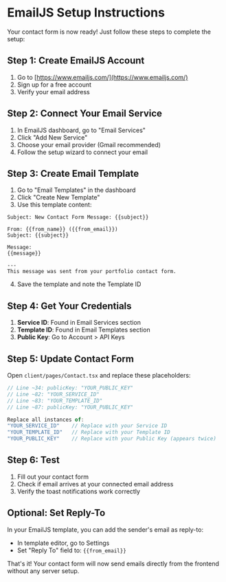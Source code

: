 # EmailJS Setup Instructions

Your contact form is now ready! Just follow these steps to complete the setup:

## Step 1: Create EmailJS Account
1. Go to [https://www.emailjs.com/](https://www.emailjs.com/)
2. Sign up for a free account
3. Verify your email address

## Step 2: Connect Your Email Service
1. In EmailJS dashboard, go to "Email Services"
2. Click "Add New Service"
3. Choose your email provider (Gmail recommended)
4. Follow the setup wizard to connect your email

## Step 3: Create Email Template
1. Go to "Email Templates" in the dashboard
2. Click "Create New Template"
3. Use this template content:

```
Subject: New Contact Form Message: {{subject}}

From: {{from_name}} ({{from_email}})
Subject: {{subject}}

Message:
{{message}}

---
This message was sent from your portfolio contact form.
```

4. Save the template and note the Template ID

## Step 4: Get Your Credentials
1. **Service ID**: Found in Email Services section
2. **Template ID**: Found in Email Templates section
3. **Public Key**: Go to Account > API Keys

## Step 5: Update Contact Form
Open `client/pages/Contact.tsx` and replace these placeholders:

```javascript
// Line ~34: publicKey: "YOUR_PUBLIC_KEY"
// Line ~82: "YOUR_SERVICE_ID"
// Line ~83: "YOUR_TEMPLATE_ID"
// Line ~87: publicKey: "YOUR_PUBLIC_KEY"

Replace all instances of:
"YOUR_SERVICE_ID"    // Replace with your Service ID
"YOUR_TEMPLATE_ID"   // Replace with your Template ID
"YOUR_PUBLIC_KEY"    // Replace with your Public Key (appears twice)
```

## Step 6: Test
1. Fill out your contact form
2. Check if email arrives at your connected email address
3. Verify the toast notifications work correctly

## Optional: Set Reply-To
In your EmailJS template, you can add the sender's email as reply-to:
- In template editor, go to Settings
- Set "Reply To" field to: `{{from_email}}`

That's it! Your contact form will now send emails directly from the frontend without any server setup.
